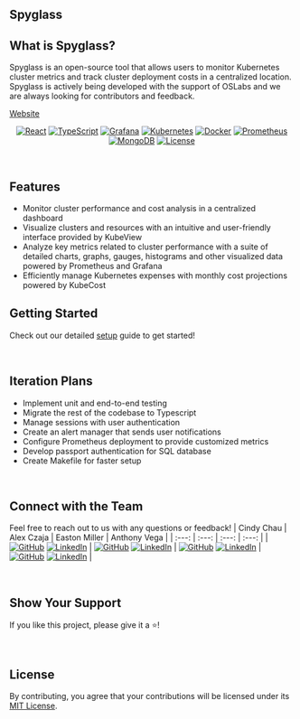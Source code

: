 ## Spyglass

## What is Spyglass?

Spyglass is an open-source tool that allows users to monitor Kubernetes cluster metrics and track cluster deployment costs in a centralized location.
Spyglass is actively being developed with the support of OSLabs and we are always looking for contributors and feedback.

[Website](https://spyglass-website.vercel.app/)
<br/>

<div align="center">
<!-- https://ileriayo.github.io/markdown-badges/#markdown-badges -->

[![React](https://img.shields.io/badge/react-%2320232a.svg?style=for-the-badge&logo=react&logoColor=%2361DAFB)](https://reactjs.org/)
[![TypeScript](https://img.shields.io/badge/typescript-%23007ACC.svg?style=for-the-badge&logo=typescript&logoColor=white)](https://www.typescriptlang.org/)
[![Grafana](https://img.shields.io/badge/grafana-%23F46800.svg?style=for-the-badge&logo=grafana&logoColor=white)](https://grafana.com/)
[![Kubernetes](https://img.shields.io/badge/kubernetes-%23326ce5.svg?style=for-the-badge&logo=kubernetes&logoColor=white)](https://kubernetes.io/)
[![Docker](https://img.shields.io/badge/docker-%230db7ed.svg?style=for-the-badge&logo=docker&logoColor=white)](https://www.docker.com/)
[![Prometheus](https://img.shields.io/badge/Prometheus-E6522C?style=for-the-badge&logo=Prometheus&logoColor=white)](https://prometheus.io/)
[![MongoDB](https://img.shields.io/badge/MongoDB-%234ea94b.svg?style=for-the-badge&logo=mongodb&logoColor=white)](https://www.mongodb.com/)
[![License](https://img.shields.io/github/license/Ileriayo/markdown-badges?style=for-the-badge)](public/LICENSE)

</div>

<br/>

## Features

- Monitor cluster performance and cost analysis in a centralized dashboard
- Visualize clusters and resources with an intuitive and user-friendly interface provided by KubeView
- Analyze key metrics related to cluster performance with a suite of detailed charts, graphs, gauges, histograms and other visualized data powered by Prometheus and Grafana
- Efficiently manage Kubernetes expenses with monthly cost projections powered by KubeCost

## Getting Started

Check out our detailed [setup](/SETUP.md) guide to get started!

<br/>

## Iteration Plans

- Implement unit and end-to-end testing
- Migrate the rest of the codebase to Typescript
- Manage sessions with user authentication
- Create an alert manager that sends user notifications
- Configure Prometheus deployment to provide customized metrics
- Develop passport authentication for SQL database
- Create Makefile for faster setup
<br/>

## Connect with the Team

Feel free to reach out to us with any questions or feedback!
| Cindy Chau | Alex Czaja | Easton Miller | Anthony Vega |
| :---: | :---: | :---: | :---: |
| [![GitHub](https://skillicons.dev/icons?i=github)](https://github.com/cindychau1) [![LinkedIn](https://skillicons.dev/icons?i=linkedin)](https://www.linkedin.com/in/cindychau11/) | [![GitHub](https://skillicons.dev/icons?i=github)](https://github.com/aczaja85) [![LinkedIn](https://skillicons.dev/icons?i=linkedin)](https://www.linkedin.com/in/alex-czaja/) | [![GitHub](https://skillicons.dev/icons?i=github)](https://github.com/jEastonMiller) [![LinkedIn](https://skillicons.dev/icons?i=linkedin)](https://www.linkedin.com/in/j-easton-miller/) | [![GitHub](https://skillicons.dev/icons?i=github)](https://github.com/anthonyrvega) [![LinkedIn](https://skillicons.dev/icons?i=linkedin)](https://www.linkedin.com/in/anthony-r-vega/) |

<br/>

## Show Your Support

If you like this project, please give it a ⭐️!

<br/>

## License

By contributing, you agree that your contributions will be licensed under its [MIT License](/LICENSE).
